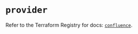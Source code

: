 # `provider`

Refer to the Terraform Registry for docs: [`confluence`](https://registry.terraform.io/providers/drfaust92/confluence/0.2.1/docs).
